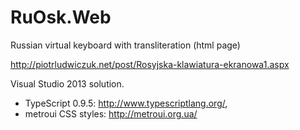 RuOsk.Web
=========

Russian virtual keyboard with transliteration (html page)

http://piotrludwiczuk.net/post/Rosyjska-klawiatura-ekranowa1.aspx

Visual Studio 2013 solution. 
* TypeScript 0.9.5: http://www.typescriptlang.org/, 
* metroui CSS styles: http://metroui.org.ua/

 